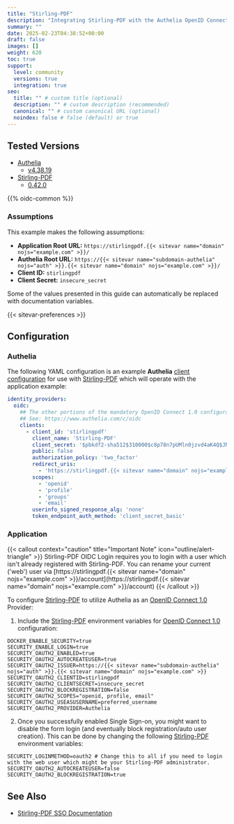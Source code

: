 ```yaml
---
title: "Stirling-PDF"
description: "Integrating Stirling-PDF with the Authelia OpenID Connect 1.0 Provider."
summary: ""
date: 2025-02-23T04:38:52+00:00
draft: false
images: []
weight: 620
toc: true
support:
  level: community
  versions: true
  integration: true
seo:
  title: "" # custom title (optional)
  description: "" # custom description (recommended)
  canonical: "" # custom canonical URL (optional)
  noindex: false # false (default) or true
---
```


## Tested Versions

* [Authelia]
  * [v4.38.19](https://github.com/authelia/authelia/releases/tag/v4.38.19)
* [Stirling-PDF]
  * [0.42.0](https://github.com/Stirling-Tools/Stirling-PDF/releases/tag/v0.42.0)

{{% oidc-common %}}

### Assumptions

This example makes the following assumptions:

* __Application Root URL:__ `https://stirlingpdf.{{< sitevar name="domain" nojs="example.com" >}}/`
* __Authelia Root URL:__ `https://{{< sitevar name="subdomain-authelia" nojs="auth" >}}.{{< sitevar name="domain" nojs="example.com" >}}/`
* __Client ID:__ `stirlingpdf`
* __Client Secret:__ `insecure_secret`

Some of the values presented in this guide can automatically be replaced with documentation variables.

{{< sitevar-preferences >}}

## Configuration

### Authelia

The following YAML configuration is an example __Authelia__ [client configuration] for use with [Stirling-PDF] which will
operate with the application example:

```yaml {title="configuration.yml"}
identity_providers:
  oidc:
    ## The other portions of the mandatory OpenID Connect 1.0 configuration go here.
    ## See: https://www.authelia.com/c/oidc
    clients:
      - client_id: 'stirlingpdf'
        client_name: 'Stirling-PDF'
        client_secret: '$pbkdf2-sha512$310000$c8p78n7pUMln0jzvd4aK4Q$JNRBzwAo0ek5qKn50cFzzvE9RXV88h1wJn5KGiHrD0YKtZaR/nCb2CJPOsKaPK0hjf.9yHxzQGZziziccp6Yng'  # The digest of 'insecure_secret'.
        public: false
        authorization_policy: 'two_factor'
        redirect_uris:
          - 'https://stirlingpdf.{{< sitevar name="domain" nojs="example.com" >}}/login/oauth2/code/oidc'
        scopes:
          - 'openid'
          - 'profile'
          - 'groups'
          - 'email'
        userinfo_signed_response_alg: 'none'
        token_endpoint_auth_method: 'client_secret_basic'
```

### Application

{{< callout context="caution" title="Important Note" icon="outline/alert-triangle" >}}
Stirling-PDF OIDC Login requires you to login with a user which isn't already registered with Stirling-PDF. You can rename your current ('web') user via [https://stirlingpdf.{{< sitevar name="domain" nojs="example.com" >}}/account](https://stirlingpdf.{{< sitevar name="domain" nojs="example.com" >}}/account)
{{< /callout >}}

To configure [Stirling-PDF] to utilize Authelia as an [OpenID Connect 1.0] Provider:

1. Include the [Stirling-PDF] environment variables for [OpenID Connect 1.0] configuration:

```env
DOCKER_ENABLE_SECURITY=true
SECURITY_ENABLE_LOGIN=true
SECURITY_OAUTH2_ENABLED=true
SECURITY_OAUTH2_AUTOCREATEUSER=true
SECURITY_OAUTH2_ISSUER=https://{{< sitevar name="subdomain-authelia" nojs="auth" >}}.{{< sitevar name="domain" nojs="example.com" >}}
SECURITY_OAUTH2_CLIENTID=stirlingpdf
SECURITY_OAUTH2_CLIENTSECRET=insecure_secret
SECURITY_OAUTH2_BLOCKREGISTRATION=false
SECURITY_OAUTH2_SCOPES="openid, profile, email"
SECURITY_OAUTH2_USEASUSERNAME=preferred_username
SECURITY_OAUTH2_PROVIDER=Authelia
```

2. Once you successfully enabled Single Sign-on, you might want to disable the form login (and eventually block registration/auto user creation). This can be done by changing the following [Stirling-PDF] environment variables:

```env
SECURITY_LOGINMETHOD=oauth2 # Change this to all if you need to login with the web user which might be your Stirling-PDF administrator.
SECURITY_OAUTH2_AUTOCREATEUSER=false
SECURITY_OAUTH2_BLOCKREGISTRATION=true
```

## See Also

* [Stirling-PDF SSO Documentation](https://docs.stirlingpdf.com/Advanced%20Configuration/Single%20Sign-On%20Configuration)

[Authelia]: https://www.authelia.com
[Stirling-PDF]: https://www.stirlingpdf.com
[OpenID Connect 1.0]: ../../openid-connect/introduction.md
[client configuration]: ../../../configuration/identity-providers/openid-connect/clients.md
